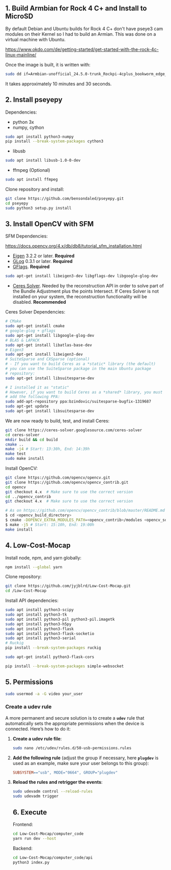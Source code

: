 
## 1. Build Armbian for Rock 4 C+ and Install to MicroSD

By default Debian and Ubuntu builds for Rock 4 C+ don't have pseye3 cam modules on their Kernel so I had to build an Armian.
This was done on a virtual machine with Ubuntu.

https://www.okdo.com/de/getting-started/get-started-with-the-rock-4c-linux-mainline/

Once the image is built, it is written with:

```bash
sudo dd if=Armbian-unofficial_24.5.0-trunk_Rockpi-4cplus_bookworm_edge_6.8.11_xfce_desktop.img of=/dev/mmcblk0 bs=4M status=progress
```

It takes approximately 10 minutes and 30 seconds.

## 2. Install pseyepy

Dependencies:

- python 3x
- numpy, cython

```bash
sudo apt install python3-numpy
pip install --break-system-packages cython3
```

- libusb

```bash
sudo apt install libusb-1.0-0-dev
```

- ffmpeg (Optional)

```bash
sudo apt install ffmpeg
```

Clone repository and install:

```bash
git clone https://github.com/bensondaled/pseyepy.git
cd pseyepy
sudo python3 setup.py install
```

## 3. Install OpenCV with SFM

SFM Dependencies:

https://docs.opencv.org/4.x/db/db8/tutorial_sfm_installation.html

- [Eigen](http://eigen.tuxfamily.org/) 3.2.2 or later. **Required**
- [GLog](https://github.com/google/glog) 0.3.1 or later. **Required**
- [GFlags](https://github.com/gflags). **Required**

```bash
sudo apt-get install libeigen3-dev libgflags-dev libgoogle-glog-dev
```

- [Ceres Solver](http://ceres-solver.org/). Needed by the reconstruction API in order to solve part of the Bundle Adjustment plus the points Intersect. If Ceres Solver is not installed on your system, the reconstruction functionality will be disabled. **Recommended**

Ceres Solver Dependencies:

```bash
# CMake
sudo apt-get install cmake
# google-glog + gflags
sudo apt-get install libgoogle-glog-dev
# BLAS & LAPACK
sudo apt-get install libatlas-base-dev
# Eigen3
sudo apt-get install libeigen3-dev
# SuiteSparse and CXSparse (optional)
# - If you want to build Ceres as a *static* library (the default)
# you can use the SuiteSparse package in the main Ubuntu package
# repository:
sudo apt-get install libsuitesparse-dev

# I installed it as "static"
# However, if you want to build Ceres as a *shared* library, you must
# add the following PPA:
sudo add-apt-repository ppa:bzindovic/suitesparse-bugfix-1319687
sudo apt-get update
sudo apt-get install libsuitesparse-dev
```

We are now ready to build, test, and install Ceres:

```bash
git clone https://ceres-solver.googlesource.com/ceres-solver
cd ceres-solver
mkdir build && cd build
cmake ..
make -j4 # Start: 13:30h, End: 14:39h
make test
sudo make install
```

Install OpenCV:

```bash
git clone https://github.com/opencv/opencv.git
git clone https://github.com/opencv/opencv_contrib.git
cd opencv
git checkout 4.x  # Make sure to use the correct version
cd ../opencv_contrib
git checkout 4.x  # Make sure to use the correct version

# As on https://github.com/opencv/opencv_contrib/blob/master/README.md :
$ cd <opencv_build_directory>
$ cmake -DOPENCV_EXTRA_MODULES_PATH=<opencv_contrib>/modules <opencv_source_directory>
$ make -j5 # Start: 15:10h, End: 19:00h
make install
```

## 4. Low-Cost-Mocap

Install node, npm, and yarn globally:

```bash
npm install --global yarn
```

Clone repository:

```bash
git clone https://github.com/jyjblrd/Low-Cost-Mocap.git
cd /Low-Cost-Mocap
```

Install API dependencies:

```bash
sudo apt install python3-scipy
sudo apt install python3-tk
sudo apt install python3-pil python3-pil.imagetk
sudo apt install python3-h5py
sudo apt install python3-flask
sudo apt install python3-flask-socketio 
sudo apt install python3-serial
# Ruckig
pip install --break-system-packages ruckig

sudo apt-get install python3-flask-cors

pip install --break-system-packages simple-websocket
```

## 5. Permissions

```bash
sudo usermod -a -G video your_user
```

### **Create a udev rule**

A more permanent and secure solution is to create a **`udev`** rule that automatically sets the appropriate permissions when the device is connected. Here’s how to do it:

1. **Create a udev rule file**:
    
    ```bash
    sudo nano /etc/udev/rules.d/50-usb-permissions.rules
    ```
    
2. **Add the following rule** (adjust the group if necessary, here **`plugdev`** is used as an example, make sure your user belongs to this group):
    
    ```makefile
    SUBSYSTEM=="usb", MODE="0664", GROUP="plugdev"
    ```
    
3. **Reload the rules and retrigger the events**:
    
    ```bash
    sudo udevadm control --reload-rules
    sudo udevadm trigger
    ```
    
    ## 6. Execute
    
    Frontend:
    
    ```bash
    cd Low-Cost-Mocap/computer_code
    yarn run dev --host
    ```
    
    Backend:
    
    ```bash
    cd Low-Cost-Mocap/computer_code/api
    python3 index.py
    ```
